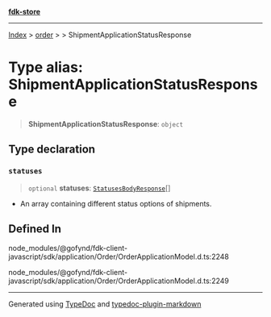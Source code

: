 [**fdk-store**](../../../README.md)
***

[Index](../../../API.md) > [order](../../README.md) > [<internal>](../README.md) > ShipmentApplicationStatusResponse

# Type alias: ShipmentApplicationStatusResponse

> **ShipmentApplicationStatusResponse**: `object`

## Type declaration

### `statuses`

> `optional` **statuses**: [`StatusesBodyResponse`](type-alias.StatusesBodyResponse.md)[]

- An array containing different
status options of shipments.

## Defined In

node\_modules/@gofynd/fdk-client-javascript/sdk/application/Order/OrderApplicationModel.d.ts:2248

node\_modules/@gofynd/fdk-client-javascript/sdk/application/Order/OrderApplicationModel.d.ts:2249

***
Generated using [TypeDoc](https://typedoc.org/) and [typedoc-plugin-markdown](https://www.npmjs.com/package/typedoc-plugin-markdown)
